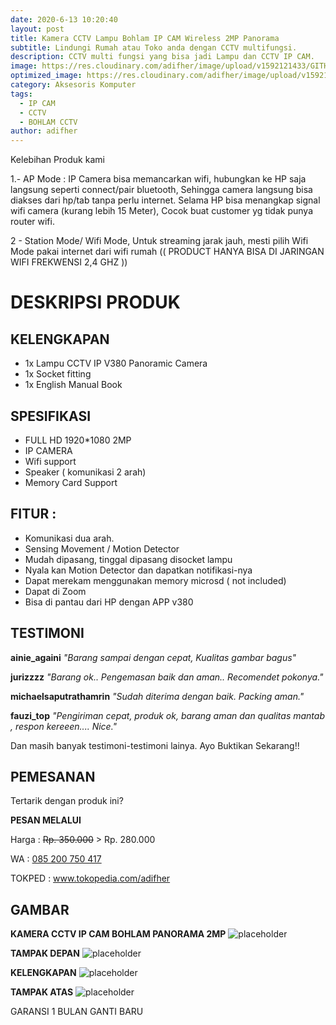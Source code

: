 ```yaml
---
date: 2020-6-13 10:20:40
layout: post
title: Kamera CCTV Lampu Bohlam IP CAM Wireless 2MP Panorama
subtitle: Lindungi Rumah atau Toko anda dengan CCTV multifungsi.
description: CCTV multi fungsi yang bisa jadi Lampu dan CCTV IP CAM.
image: https://res.cloudinary.com/adifher/image/upload/v1592121433/GITHUB/CCTV/IMG_20200614_145606_436_rnxehc.jpg
optimized_image: https://res.cloudinary.com/adifher/image/upload/v1592121433/GITHUB/CCTV/IMG_20200614_145606_436_rnxehc.jpg
category: Aksesoris Komputer
tags:
  - IP CAM
  - CCTV
  - BOHLAM CCTV
author: adifher
---
```


Kelebihan Produk kami 

1.- AP Mode : IP Camera bisa memancarkan wifi, hubungkan ke HP saja langsung seperti connect/pair bluetooth, Sehingga camera langsung bisa diakses dari hp/tab tanpa perlu internet. Selama HP bisa menangkap signal wifi camera (kurang lebih 15 Meter), Cocok buat customer yg tidak punya router wifi.

2 - Station Mode/ Wifi Mode, Untuk streaming jarak jauh, mesti pilih Wifi Mode pakai internet dari wifi rumah (( PRODUCT HANYA BISA DI JARINGAN WIFI FREKWENSI 2,4 GHZ ))

# DESKRIPSI PRODUK

## KELENGKAPAN
* 1x Lampu CCTV IP V380 Panoramic Camera
* 1x Socket fitting
* 1x English Manual Book

## SPESIFIKASI
* FULL HD 1920*1080 2MP 
* IP CAMERA
* Wifi support
* Speaker ( komunikasi 2 arah)
* Memory Card Support

## FITUR :
- Komunikasi dua arah.
- Sensing Movement / Motion Detector
- Mudah dipasang, tinggal dipasang disocket lampu
- Nyala kan Motion Detector dan dapatkan notifikasi-nya
- Dapat merekam menggunakan memory microsd ( not included)
- Dapat di Zoom
- Bisa di pantau dari HP dengan APP v380

## TESTIMONI

**ainie_againi** 
*"Barang sampai dengan cepat, Kualitas gambar bagus"*

**jurizzzz** 
*"Barang ok.. Pengemasan baik dan aman.. Recomendet pokonya."*

**michaelsaputrathamrin** 
*"Sudah diterima dengan baik. Packing aman."*

**fauzi_top** 
*"Pengiriman cepat, produk ok, barang aman dan qualitas mantab , respon kereeen.... Nice."*

Dan masih banyak testimoni-testimoni lainya. Ayo Buktikan Sekarang!!

## PEMESANAN

Tertarik dengan produk ini?

**PESAN MELALUI**

Harga : <del>Rp. 350.000</del> > Rp. 280.000

WA      : <a href="wa.me/085200750417">085 200 750 417</a>

TOKPED  : <a href="www.tokopedia.com/adifher">www.tokopedia.com/adifher</a>

## GAMBAR

**KAMERA CCTV IP CAM BOHLAM PANORAMA 2MP**
![placeholder](https://res.cloudinary.com/adifher/image/upload/v1592121433/GITHUB/CCTV/IMG_20200614_145606_436_rnxehc.jpg "KAMERA CCTV IP CAM BOHLAM PANORAMA 2MP")

**TAMPAK DEPAN**
![placeholder](https://res.cloudinary.com/adifher/image/upload/v1592121435/GITHUB/CCTV/IMG_20200613_132658_483_uynwlm.jpg "TAMPAK DEPAN")

**KELENGKAPAN**
![placeholder](https://res.cloudinary.com/adifher/image/upload/v1592121435/GITHUB/CCTV/IMG_20200614_145716_059_cehr2n.jpg "KELENGKAPAN")

**TAMPAK ATAS**
![placeholder](https://res.cloudinary.com/adifher/image/upload/v1592121437/GITHUB/CCTV/IMG_20200613_132659_878_gizixq.jpg "TAMPAK ATAS")

GARANSI 1 BULAN GANTI BARU